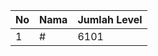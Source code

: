 | No | Nama            | Jumlah Level |
|----|-----------------|--------------|
| 1  | #    |    6101        |
